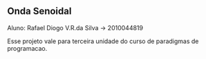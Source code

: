 Onda Senoidal
-----------------------

Aluno: Rafael Diogo V.R.da Silva -> 2010044819

Esse projeto vale para terceira unidade do curso de paradigmas de programacao.

